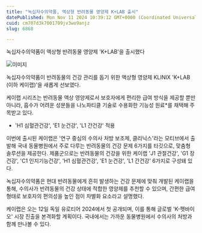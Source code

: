 ```yaml
---
title: "녹십자수의약품, 액상형 반려동물 영양제 K+LAB 출시"
datePublished: Mon Nov 11 2024 10:39:12 GMT+0000 (Coordinated Universal Time)
cuid: cm707d3k7001709jv3wo9anjz
slug: 6868

---
```



녹십자수의약품이 액상형 반려동물 영양제 'K+LAB'을 출시했다

![이미지](https://cdn.hashnode.com/res/hashnode/image/upload/v1739261452570/ade7e834-08fa-4679-bcb4-d80d88fcbd36.jpeg)

녹십자수의약품이 반려동물의 건강 관리를 돕기 위한 액상형 영양제 KLINIX 'K+LAB (이하 케이랩)'을 새롭게 선보였다.

케이랩 시리즈는 반려동물 액상 영양제로서 보호자에게 편리한 급여 방식을 제공할 뿐만 아니라, 흡수가 어려운 성분들을 나노파티클 기술로 수용화한 기능성 원료*를 채택해 주목받고 있다.

* 'H1 심혈관건강', 'E1 눈건강', 'L1 간건강' 적용

이번에 출시된 케이랩은 '연구 중심의 수의사 처방 보조제, 클리닉스'라는 모티브에서 출발해 국내 동물병원에서 주로 다루는 반려동물의 건강 문제 6가지를 타깃으로, 맞춤형 솔루션을 제공한다. 제품군으로는 반려동물의 건강을 위한 케이랩 'J1 관절건강', 'G1 장건강', 'C1 인지기능건강', 'H1 심혈관건강', 'E1 눈건강', 'L1 간건강' 6가지로 구성돼 있다.

녹십자수의약품은 현대 반려동물에게 흔히 발생하는 건강 문제에 맞춰 개발된 케이랩을 통해, 수의사가 반려동물의 건강 상태에 적합한 영양제를 추천할 수 있으며, 간편한 급여 형태로 보호자의 편의성을 높인 점이 차별화 요소라고 설명했다.

케이랩은 오는 12일 독일 유로티어 2024에서 첫 공개되며, 이를 통해 글로벌 'K-펫바이오' 시장 진출을 본격화할 계획이다. 국내에서는 가까운 동물병원에서 수의사의 처방과 함께 만나볼 수 있다.